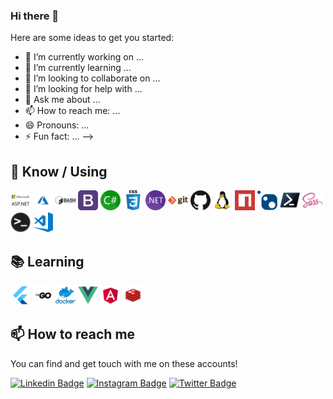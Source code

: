 ### Hi there 👋



Here are some ideas to get you started:

- 🔭 I’m currently working on ...
- 🌱 I’m currently learning ...
- 👯 I’m looking to collaborate on ...
- 🤔 I’m looking for help with ...
- 💬 Ask me about ...
- 📫 How to reach me: ...
- 😄 Pronouns: ...
- ⚡ Fun fact: ...
-->


## 🧠 Know / Using


<img src="https://github.com/github/explore/blob/master/topics/aspnet/aspnet.png?raw=true" height="32" /> <img src="https://github.com/github/explore/blob/master/topics/azure/azure.png?raw=true" height="32" /> <img src="https://github.com/github/explore/blob/master/topics/bash/bash.png?raw=true" height="32" /> <img src="https://github.com/github/explore/blob/master/topics/bootstrap/bootstrap.png?raw=true" height="32" /> <img src="https://github.com/github/explore/blob/master/topics/csharp/csharp.png?raw=true" height="32" /> <img src="https://github.com/github/explore/blob/master/topics/css/css.png?raw=true" height="32" /> <img src="https://github.com/github/explore/blob/master/topics/dotnet/dotnet.png?raw=true" height="32" /> <img src="https://github.com/github/explore/blob/master/topics/git/git.png?raw=true" height="32" /> <img src="https://github.com/github/explore/blob/master/topics/github/github.png?raw=true" height="32" />  <img src="https://github.com/github/explore/blob/master/topics/linux/linux.png?raw=true" height="32" /> <img src="https://github.com/github/explore/blob/master/topics/npm/npm.png?raw=true" height="32" /> <img src="https://github.com/github/explore/blob/master/topics/nuget/nuget.png?raw=true" height="32" /> <img src="https://github.com/github/explore/blob/master/topics/powershell/powershell.png?raw=true" height="32" /> <img src="https://github.com/github/explore/blob/master/topics/sass/sass.png?raw=true" height="32" /> <img src="https://github.com/github/explore/blob/master/topics/terminal/terminal.png?raw=true" height="32" />   <img src="https://github.com/github/explore/blob/master/topics/visual-studio-code/visual-studio-code.png?raw=true" height="32" /> 

## 📚 Learning

<img src="https://github.com/github/explore/blob/master/topics/flutter/flutter.png?raw=true" height="32" />
<img src="https://github.com/github/explore/blob/master/topics/go/go.png?raw=true" height="32" />
<img src="https://github.com/github/explore/blob/master/topics/docker/docker.png?raw=true" height="32" />
<img src="https://github.com/github/explore/blob/master/topics/vue/vue.png?raw=true" height="32" />
<img src="https://github.com/github/explore/blob/master/topics/angular/angular.png?raw=true" height="32" />
<img src="https://github.com/github/explore/blob/master/topics/redis/redis.png?raw=true" height="32" /> 


## 📫 How to reach me

You can find and get touch with me on these accounts!

[![Linkedin Badge](https://img.shields.io/badge/sametirkoren-follow%20on%20linkedin-blue?style=for-the-badge&logo=linkedin)](https://www.linkedin.com/in/sametirkoren/)
[![Instagram Badge](https://img.shields.io/badge/sametirkoren-follow%20on%20instagram-blue?style=for-the-badge&logo=instagram)](https://www.instagram.com/in/sametirkoren/)
[![Twitter Badge](https://img.shields.io/badge/vakidev-follow%20on%20twitter-blue?style=for-the-badge&logo=twitter)](https://twitter.com/vakidev/)
